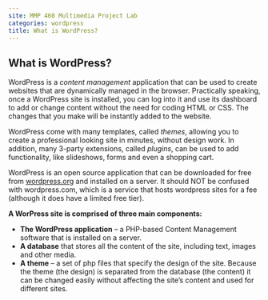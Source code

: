 ```yaml
---
site: MMP 460 Multimedia Project Lab
categories: wordpress
title: What is WordPress?
---
```


## What is WordPress?

WordPress is a *content management* application that can be used to create websites that are dynamically managed in the browser. Practically speaking, once a WordPress site is installed, you can log into it and use its dashboard to add or change content without the need for coding HTML or CSS. The changes that you make will be instantly added to the website.

WordPress come with many templates, called *themes*, allowing you to create a professional looking site in minutes, without design work. In addition, many 3-party extensions, called *plugins*, can be used to add functionality, like slideshows, forms and even a shopping cart.

WordPress is an open source application that can be downloaded for free from [wordpress.org](https://wordpress.org/) and installed on a server. It should NOT be confused with wordpress.com, which is a service that hosts wordpress sites for a fee (although it does have a limited free tier).

**A WorPress site is comprised of three main components:**

- **The WordPress application** –  a PHP-based Content Management software that is installed on a server.
- **A database** that stores all the content of the site, including text, images and other media.
- **A theme** – a set of php files that specify the design of the site. Because the theme (the design) is separated from the database (the content)  it can be changed easily without affecting the site’s content and used for different sites.


